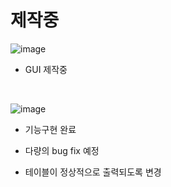 # 제작중

![image](https://user-images.githubusercontent.com/110883172/205233869-1e34d822-de00-497f-93fb-7fe70b0f70d1.png)

- GUI 제작중

</br>

![image](https://user-images.githubusercontent.com/110883172/205330306-20bec522-31b8-4b09-8042-69e62385e14c.png)
</br>
- 기능구현 완료


- 다량의 bug fix 예정

- 테이블이 정상적으로 출력되도록 변경



